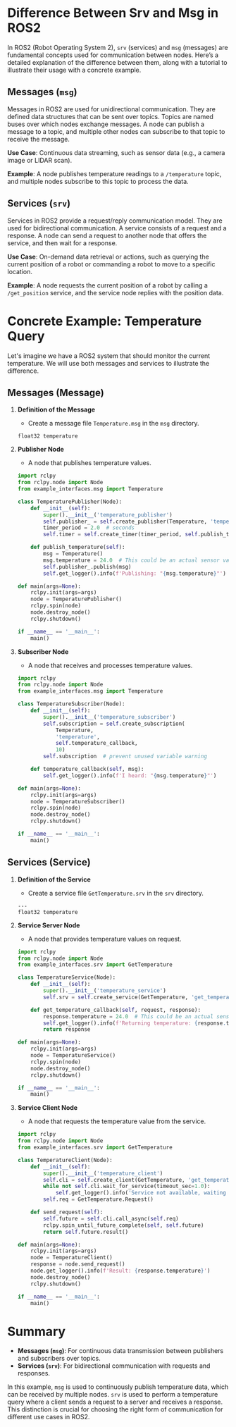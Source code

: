 # Difference Between Srv and Msg in ROS2

In ROS2 (Robot Operating System 2), `srv` (services) and `msg` (messages) are fundamental concepts used for communication between nodes. Here’s a detailed explanation of the difference between them, along with a tutorial to illustrate their usage with a concrete example.

## Messages (`msg`)

Messages in ROS2 are used for unidirectional communication. They are defined data structures that can be sent over topics. Topics are named buses over which nodes exchange messages. A node can publish a message to a topic, and multiple other nodes can subscribe to that topic to receive the message.

**Use Case**: Continuous data streaming, such as sensor data (e.g., a camera image or LIDAR scan).

**Example**: A node publishes temperature readings to a `/temperature` topic, and multiple nodes subscribe to this topic to process the data.

## Services (`srv`)

Services in ROS2 provide a request/reply communication model. They are used for bidirectional communication. A service consists of a request and a response. A node can send a request to another node that offers the service, and then wait for a response.

**Use Case**: On-demand data retrieval or actions, such as querying the current position of a robot or commanding a robot to move to a specific location.

**Example**: A node requests the current position of a robot by calling a `/get_position` service, and the service node replies with the position data.

# Concrete Example: Temperature Query

Let's imagine we have a ROS2 system that should monitor the current temperature. We will use both messages and services to illustrate the difference.

## Messages (Message)

1. **Definition of the Message**

   - Create a message file `Temperature.msg` in the `msg` directory.

   ```plaintext
   float32 temperature
   ```
2. **Publisher Node**

   - A node that publishes temperature values.

   ```python
   import rclpy
   from rclpy.node import Node
   from example_interfaces.msg import Temperature

   class TemperaturePublisher(Node):
       def __init__(self):
           super().__init__('temperature_publisher')
           self.publisher_ = self.create_publisher(Temperature, 'temperature', 10)
           timer_period = 2.0  # seconds
           self.timer = self.create_timer(timer_period, self.publish_temperature)

       def publish_temperature(self):
           msg = Temperature()
           msg.temperature = 24.0  # This could be an actual sensor value
           self.publisher_.publish(msg)
           self.get_logger().info(f'Publishing: "{msg.temperature}"')

   def main(args=None):
       rclpy.init(args=args)
       node = TemperaturePublisher()
       rclpy.spin(node)
       node.destroy_node()
       rclpy.shutdown()

   if __name__ == '__main__':
       main()
   ```
3. **Subscriber Node**

   - A node that receives and processes temperature values.

   ```python
   import rclpy
   from rclpy.node import Node
   from example_interfaces.msg import Temperature

   class TemperatureSubscriber(Node):
       def __init__(self):
           super().__init__('temperature_subscriber')
           self.subscription = self.create_subscription(
               Temperature,
               'temperature',
               self.temperature_callback,
               10)
           self.subscription  # prevent unused variable warning

       def temperature_callback(self, msg):
           self.get_logger().info(f'I heard: "{msg.temperature}"')

   def main(args=None):
       rclpy.init(args=args)
       node = TemperatureSubscriber()
       rclpy.spin(node)
       node.destroy_node()
       rclpy.shutdown()

   if __name__ == '__main__':
       main()
   ```

## Services (Service)

1. **Definition of the Service**

   - Create a service file `GetTemperature.srv` in the `srv` directory.

   ```plaintext
   ---
   float32 temperature
   ```
2. **Service Server Node**

   - A node that provides temperature values on request.

   ```python
   import rclpy
   from rclpy.node import Node
   from example_interfaces.srv import GetTemperature

   class TemperatureService(Node):
       def __init__(self):
           super().__init__('temperature_service')
           self.srv = self.create_service(GetTemperature, 'get_temperature', self.get_temperature_callback)

       def get_temperature_callback(self, request, response):
           response.temperature = 24.0  # This could be an actual sensor value
           self.get_logger().info(f'Returning temperature: {response.temperature}')
           return response

   def main(args=None):
       rclpy.init(args=args)
       node = TemperatureService()
       rclpy.spin(node)
       node.destroy_node()
       rclpy.shutdown()

   if __name__ == '__main__':
       main()
   ```
3. **Service Client Node**

   - A node that requests the temperature value from the service.

   ```python
   import rclpy
   from rclpy.node import Node
   from example_interfaces.srv import GetTemperature

   class TemperatureClient(Node):
       def __init__(self):
           super().__init__('temperature_client')
           self.cli = self.create_client(GetTemperature, 'get_temperature')
           while not self.cli.wait_for_service(timeout_sec=1.0):
               self.get_logger().info('Service not available, waiting again...')
           self.req = GetTemperature.Request()

       def send_request(self):
           self.future = self.cli.call_async(self.req)
           rclpy.spin_until_future_complete(self, self.future)
           return self.future.result()

   def main(args=None):
       rclpy.init(args=args)
       node = TemperatureClient()
       response = node.send_request()
       node.get_logger().info(f'Result: {response.temperature}')
       node.destroy_node()
       rclpy.shutdown()

   if __name__ == '__main__':
       main()
   ```

# Summary

- **Messages (`msg`)**: For continuous data transmission between publishers and subscribers over topics.
- **Services (`srv`)**: For bidirectional communication with requests and responses.

In this example, `msg` is used to continuously publish temperature data, which can be received by multiple nodes. `srv` is used to perform a temperature query where a client sends a request to a server and receives a response. This distinction is crucial for choosing the right form of communication for different use cases in ROS2.
